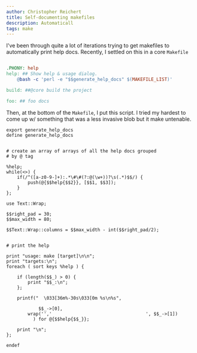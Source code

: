 ```yaml
---
author: Christopher Reichert
title: Self-documenting makefiles
description: Automaticall
tags: make
---
```



I've been through quite a lot of iterations trying to get makefiles
to automatically print help docs. Recently, I settled on this in
a core `Makefile`


```makefile

.PHONY: help
help: ## Show help & usage dialog.
	@bash -c 'perl -e "$$generate_help_docs" $(MAKEFILE_LIST)'

build: ##@core build the project

foo: ## foo docs
```

Then, at the bottom of the `Makefile`, I put this script. I tried my
hardest to come up w/ something that was a less invasive blob but it make
untenable.

```
export generate_help_docs
define generate_help_docs


# create an array of arrays of all the help docs grouped
# by @ tag

%help;
while(<>) {
    if(/^([a-z0-9-]+):.*\#\#(?:@(\w+))?\s(.*)$$/) {
        push(@{$$help{$$2}}, [$$1, $$3]);
    }
};

use Text::Wrap;

$$right_pad = 30;
$$max_width = 80;

$$Text::Wrap::columns = $$max_width - int($$right_pad/2);


# print the help

print "usage: make [target]\n\n";
print "targets:\n";
foreach ( sort keys %help ) {

    if (length($$_) > 0) {
        print "$$_:\n";
    };

    printf("  \033[36m%-30s\033[0m %s\n%s",

            $$_->[0],
	    wrap('','                                   ', $$_->[1])
          ) for @{$$help{$$_}};

    print "\n";
};

endef
```
